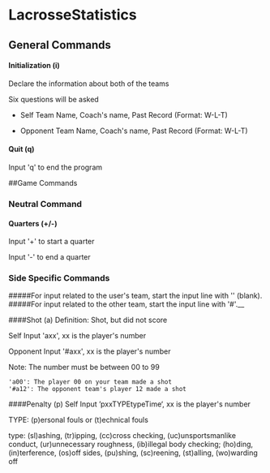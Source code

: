 # LacrosseStatistics
## General Commands
#### Initialization (i)
Declare the information about both of the teams

Six questions will be asked

- Self Team Name, Coach's name, Past Record (Format: W-L-T)

- Opponent Team Name, Coach's name, Past Record (Format: W-L-T)


#### Quit (q)
Input 'q' to end the program


##Game Commands
### Neutral Command
#### Quarters (+/-)
Input '+' to start a quarter

Input '-' to end a quarter
### Side Specific Commands
#####For input related to the user's team, start the input line with '' (blank).
#####For input related to the other team, start the input line with '#'.__

####Shot (a)
Definition: Shot, but did not score

Self Input 'axx', xx is the player's number

Opponent Input '#axx', xx is the player's number

Note: The number must be between 00 to 99


    'a00': The player 00 on your team made a shot
    '#a12': The opponent team's player 12 made a shot
    
 ####Penalty (p)
 Self Input ’pxxTYPEtypeTime‘, xx is the player's number
 
 TYPE: (p)ersonal fouls or (t)echnical fouls
 
 type: (sl)ashing, (tr)ipping, (cc)cross checking, (uc)unsportsmanlike conduct, (ur)unnecessary roughness, (ib)illegal body checking; 
 (ho)ding, (in)terference, (os)off sides, (pu)shing, (sc)reening, (st)alling, (wo)warding off
 
   